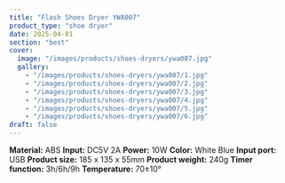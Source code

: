 ```yaml
---
title: "Flash Shoes Dryer YWA007"
product_type: "shoe dryer"
date: 2025-04-01
section: "best"
cover:
  image: "/images/products/shoes-dryers/ywa007.jpg"
  gallery:
    - "/images/products/shoes-dryers/ywa007/1.jpg"
    - "/images/products/shoes-dryers/ywa007/2.jpg"
    - "/images/products/shoes-dryers/ywa007/3.jpg"
    - "/images/products/shoes-dryers/ywa007/4.jpg"
    - "/images/products/shoes-dryers/ywa007/5.jpg"
    - "/images/products/shoes-dryers/ywa007/6.jpg"
draft: false
---
```

**Material:** ABS
**Input:** DC5V 2A
**Power:** 10W
**Color:** White Blue
**Input port:** USB
**Product size:** 185 x 135 x 55mm
**Product weight:** 240g
**Timer function:** 3h/6h/9h
**Temperature:** 70±10°
